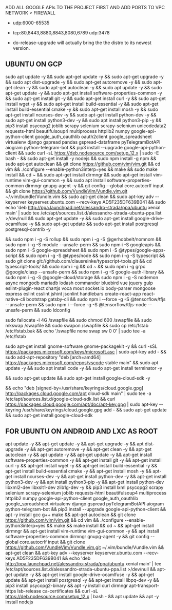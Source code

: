 

ADD ALL GOOGLE APIs TO THE PROJECT FIRST AND 
ADD PORTS TO VPC NETWORK > FIREWALL

- udp:6000-65535
- tcp:80,8443,8880,8843,8080,6789 udp:3478

- do-release-upgrade will actually bring the the distro to its newest version.


## UBUNTU ON GCP
sudo apt update -y && sudo apt-get update -y && sudo apt-get upgrade -y && sudo apt dist-upgrade -y && sudo apt-get autoremove -y && sudo apt-get clean -y && sudo apt-get autoclean -y && sudo apt update -y && sudo apt-get update -y && sudo apt-get install software-properties-common -y && sudo apt-get install git -y && sudo apt-get install curl -y && sudo apt-get install wget -y && sudo apt-get install build-essential -y && sudo apt-get install build-essential cmake -y && sudo apt-get install mosh -y && sudo apt-get install ncurses-dev -y && sudo apt-get install python-dev -y && sudo apt-get install python3-dev -y && sudo apt install python3-pip -y && pip3 install psycopg2 joblib scrapy selenium scrapy-selenium unicodedata2 requests-html beautifulsoup4 multiprocess httplib2 numpy google-api-python-client google_auth_oauthlib oauth2client google_spreadsheet virtualenv django gspread pandas gspread-dataframe pyTelegramBotAPI aiogram python-telegram-bot && pip3 install --upgrade google-api-python-client && sudo curl -sL https://deb.nodesource.com/setup_12.x | sudo -E bash - && sudo apt-get install -y nodejs && sudo npm install -g npm && sudo apt-get autoclean && git clone https://github.com/vim/vim.git && cd vim && ./configure --enable-python3interp=yes && make && sudo make install && cd ~ && sudo apt-get install dirmngr && sudo apt-get install vim-runtime vim-gui-common -y && sudo apt install software-properties-common dirmngr gnupg-agent -y && git config --global core.autocrlf input && git clone https://github.com/VundleVim/Vundle.vim.git ~/.vim/bundle/Vundle.vim && sudo apt-get clean && sudo apt-key adv --keyserver keyserver.ubuntu.com --recv-keys AD5F235DF639B041 && sudo echo 'deb http://ppa.launchpad.net/alessandro-strada/ppa/ubuntu xenial main' | sudo tee /etc/apt/sources.list.d/alessandro-strada-ubuntu-ppa.list >/dev/null && sudo apt-get update -y && sudo apt-get install google-drive-ocamlfuse -y && sudo apt-get update && sudo apt-get install postgresql postgresql-contrib -y

&& sudo npm i -g -S rollup && sudo npm i -g -S @gerhobbelt/nomnom && sudo npm i -g -S module --unsafe-perm && sudo npm i -S googleapis && sudo npm i -S google-spreadsheet && sudo npm i -S @types/google-apps-script && sudo npm i -g -S @types/node && sudo npm i -g -S typescript && sudo git clone git://github.com/clausreinke/typescript-tools.git && cd typescript-tools/ && sudo npm i -g && cd ~ && sudo npm i -g grpc @google/clasp --unsafe-perm && sudo npm i -g -S google-auth-library && sudo npm i -g -S @google-cloud/storage && sudo npm i -g -S nodemon async mongodb mariadb lodash commander bluebird vue jquery gulp eslint-plugin-react chartjs voca mout socket.io body-parser mongoose express eslint csslint jshint jsonlint handlebars create-react-app react-native-cli bootstrap gatsby-cli && sudo npm i --force -g -S @tensorflow/tfjs --unsafe-perm && sudo npm i --force -g -S @tensorflow/tfjs-node --unsafe-perm && sudo ldconfig 


sudo fallocate -l 4G /swapfile && sudo chmod 600 /swapfile && sudo mkswap /swapfile && sudo swapon /swapfile && sudo cp /etc/fstab /etc/fstab.bak && echo '/swapfile none swap sw 0 0' | sudo tee -a /etc/fstab

sudo apt-get install gnome-software gnome-packagekit -y && curl -sSL https://packages.microsoft.com/keys/microsoft.asc | sudo apt-key add - && sudo add-apt-repository "deb [arch=amd64] https://packages.microsoft.com/repos/vscode stable main" && sudo apt update -y && sudo apt install code -y && sudo apt-get install terminator -y

&& sudo apt-get update && sudo apt-get install google-cloud-sdk -y 

&& echo "deb [signed-by=/usr/share/keyrings/cloud.google.gpg] http://packages.cloud.google.com/apt cloud-sdk main" | sudo tee -a /etc/apt/sources.list.d/google-cloud-sdk.list && curl https://packages.cloud.google.com/apt/doc/apt-key.gpg | sudo apt-key --keyring /usr/share/keyrings/cloud.google.gpg add - && sudo apt-get update && sudo apt-get install google-cloud-sdk




## FOR UBUNTU ON ANDROID AND LXC AS ROOT

apt update -y && apt-get update -y && apt-get upgrade -y && apt dist-upgrade -y && apt-get autoremove -y && apt-get clean -y && apt-get autoclean -y && apt update -y && apt-get update -y && apt-get install software-properties-common -y && apt-get install git -y && apt-get install curl -y && apt-get install wget -y && apt-get install build-essential -y && apt-get install build-essential cmake -y && apt-get install mosh -y && apt-get install ncurses-dev -y && apt-get install python-dev -y && apt-get install python3-dev -y && apt install python3-pip -y && apt-get install python-dev libxml2-dev libxslt1-dev zlib1g-dev -y && pip3 install lxml psycopg2 scrapy selenium scrapy-selenium joblib requests-html beautifulsoup4 multiprocess httplib2 numpy google-api-python-client google_auth_oauthlib google_spreadsheet virtualenv django gspread pyTelegramBotAPI aiogram python-telegram-bot && pip3 install --upgrade google-api-python-client && apt -y install gcc g++ make && apt-get autoclean && git clone https://github.com/vim/vim.git && cd vim && ./configure --enable-python3interp=yes && make && make install && cd ~ && apt-get install dirmngr && apt-get install vim-runtime vim-gui-common -y && apt install software-properties-common dirmngr gnupg-agent -y && git config --global core.autocrlf input && git clone https://github.com/VundleVim/Vundle.vim.git ~/.vim/bundle/Vundle.vim && apt-get clean && apt-key adv --keyserver keyserver.ubuntu.com --recv-keys AD5F235DF639B041 && echo 'deb http://ppa.launchpad.net/alessandro-strada/ppa/ubuntu xenial main' | tee /etc/apt/sources.list.d/alessandro-strada-ubuntu-ppa.list >/dev/null && apt-get update -y && apt-get install google-drive-ocamlfuse -y && apt-get update && apt-get install postgresql -y && apt-get install libpq-dev -y && pip3 install psycopg2-binary && apt -y install curl dirmngr apt-transport-https lsb-release ca-certificates && curl -sL https://deb.nodesource.com/setup_12.x | bash - && apt update && apt -y install nodejs
